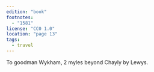 ```yaml
---
edition: "book"
footnotes:
  - "1581"
license: "CC0 1.0"
location: "page 13"
tags:
  - travel
---
```

To
goodman Wykham, 2 myles beyond Chayly by Lewys.
